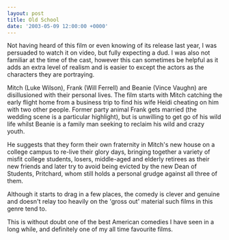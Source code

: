 ```yaml
---
layout: post
title: Old School
date: '2003-05-09 12:00:00 +0000'
---
```

Not having heard of this film or even knowing of its release last year, I was persuaded to watch it on video, but fully expecting a dud. I was also not familiar at the time of the cast, however this can sometimes be helpful as it adds an extra level of realism and is easier to except the actors as the characters they are portraying.

Mitch (Luke Wilson), Frank (Will Ferrell) and Beanie (Vince Vaughn) are disillusioned with their personal lives. The film starts with Mitch catching the early flight home from a business trip to find his wife Heidi cheating on him with two other people. Former party animal Frank gets married (the wedding scene is a particular highlight), but is unwilling to get go of his wild life whilst Beanie is a family man seeking to reclaim his wild and crazy youth.

He suggests that they form their own fraternity in Mitch's new house on a college campus to re-live their glory days, bringing together a variety of misfit college students, losers, middle-aged and elderly retirees as their new friends and later try to avoid being evicted by the new Dean of Students, Pritchard, whom still holds a personal grudge against all three of them.

Although it starts to drag in a few places, the comedy is clever and genuine and doesn't relay too heavily on the 'gross out' material such films in this genre tend to.

This is without doubt one of the best American comedies I have seen in a long while, and definitely one of my all time favourite films.